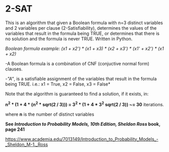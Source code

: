 # 2-SAT
This is an algorithm that given a Boolean formula with n=3 distinct variables and 2 variables per clause (2-Satisfiability), determines the values of the variables that result in the formula being TRUE, or determines that there is no solution and the formula is never TRUE. Written in Python.

*Boolean formula example: (x1 + x2') * (x1 + x3) * (x2 + x3') * (x1' + x2') * (x1 + x2)*

-A Boolean formula is a combination of CNF (conjuctive normal form) clauses.

-*"A"*, is a satisfiable assignment of the variables that result in the formula being TRUE. i.e.: x1 = True, x2 = False, x3 = False*

Note that the algorithm is guaranteed to find a solution, if it exists, in:

**n<sup>2</sup> * (1 + 4 * (n<sup>2</sup> * sqrt(2 / 3))) = 3<sup>2</sup> * (1 + 4 * 3<sup>2</sup> sqrt(2 / 3)) ~= 30** iterations.

where **n** is the number of distinct variables


**See *Introduction to Probability Models, 10th Edition, Sheldon Ross* book, page 241**

https://www.academia.edu/7013149/Introduction_to_Probability_Models_-_Sheldon_M-1._Ross
